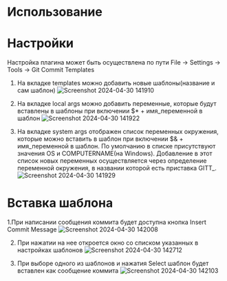 # Использование

# Настройки

Настройка плагина может быть осуществлена по пути File -> Settings -> Tools -> Git Commit Templates
1. На вкладке templates можно добавить новые шаблоны(название и сам шаблон)
  ![Screenshot 2024-04-30 141910](https://github.com/azatyamanaev/git-commit-template/assets/49018424/47c1b549-b3c4-45f9-a415-73771c41f732)

2. На вкладке local args можно добавить переменные, которые будут вставлены в шаблоны при включении $* + имя_переменной в шаблон
  ![Screenshot 2024-04-30 141922](https://github.com/azatyamanaev/git-commit-template/assets/49018424/3f3f35b5-aa05-4f24-90fb-8da53878aa48)

3. На вкладке system args отображен список переменных окружения, которые можно вставить в шаблон при включении $& + имя_переменной в шаблон. По умолчанию в списке присутствуют значения OS и COMPUTERNAME(на Windows). Добавление в этот список новых переменных осуществляется через определение переменной окружения, в названии которой есть приставка GITT_.
  ![Screenshot 2024-04-30 141929](https://github.com/azatyamanaev/git-commit-template/assets/49018424/31fdac02-ea78-4259-8778-8b07fb2a966a)

# Вставка шаблона

1.При написании сообщения коммита будет доступна кнопка Insert Commit Message
  ![Screenshot 2024-04-30 142008](https://github.com/azatyamanaev/git-commit-template/assets/49018424/7d9caf54-18bf-425a-9954-f25815a948f4)

2. При нажатии на нее откроется окно со списком указанных в настройках шаблонов
  ![Screenshot 2024-04-30 142712](https://github.com/azatyamanaev/git-commit-template/assets/49018424/591718e5-582f-4617-94c5-42ecfb3e96af)

4. При выборе одного из шаблонов и нажатия Select шаблон будет вставлен как сообщение коммита
  ![Screenshot 2024-04-30 142103](https://github.com/azatyamanaev/git-commit-template/assets/49018424/e3effcd9-d3f1-4858-81e5-46151e6ad920)



